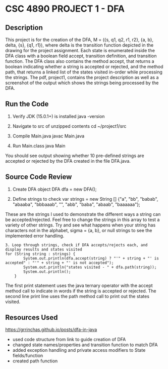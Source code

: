 # CSC 4890 PROJECT 1 - DFA

## Description
This project is for the creation of the DFA, M = ({s, q1, q2, r1, r2}, {a, b}, delta, {s}, {q1, r1}), where delta is the transition function depicted in the drawing for the project assignment. 
Each state is enumerated inside the DFA class with a boolean field accept, transition definition, and transition function. 
The DFA class also contains the method accept, that returns a boolean indicating whether a string is accepted or rejected, and the method path, that returns a linked list of the states visited in-order while processing the strings. 
The pdf, project1, contains the project description as well as a screenshot of the output which shows the strings being processed by the DFA.

## Run the Code
1. Verify JDK (15.0.1+) is installed
    java -version

2. Navigate to src of unzipped contents
	cd ~/project1/src

3. Compile Main.java
	javac Main.java

4. Run Main.class
	java Main

You should see output showing whether 10 pre-defined strings are accepted or rejected by the DFA created in the file DFA.java.

## Source Code Review
1. Create DFA object
	DFA dfa = new DFA();

2. Define strings to check
	var strings = new String [] {"a", "bb", "babab", "abaaba", "bbbaaab", "", "abb", "baba", "abaab", "baaaaaa"};

These are the strings I used to demonstrate the different ways a string can be accepted/rejected. 
Feel free to change the strings in this array to test a variety of other strings. 
Try and see what happens when your string has characters not in the alphabet, sigma = {a, b}, or null strings to see the implemented error handling.


    3. Loop through strings, check if DFA accepts/rejects each, and display results and states visited
	for (String string : strings) {
            System.out.println(dfa.accept(string) ? "'" + string + "' is accepted" : "'" + string + "' is not accepted");
            System.out.println("states visited - " + dfa.path(string));
            System.out.println();
        }

The first print statement uses the java ternary operator with the accept method call to indicate in words if the string is accepted or rejected. 
The second line print line uses the path method call to print out the states visited.

## Resources Used
https://grrinchas.github.io/posts/dfa-in-java
- used code structure from link to guide creation of DFA
- changed state names/properties and transition function to match DFA
- added exception handling and private access modifiers to State fields/function
- created path function
